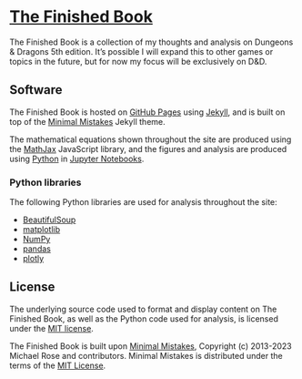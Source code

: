 # [The Finished Book](https://tomedunn.github.io/the-finished-book/)

The Finished Book is a collection of my thoughts and analysis on Dungeons & Dragons 5th edition. It’s possible I will expand this to other games or topics in the future, but for now my focus will be exclusively on D&D.

## Software

The Finished Book is hosted on [GitHub Pages](https://pages.github.com/) using [Jekyll](https://jekyllrb.com/), and is built on top of the [Minimal Mistakes](https://github.com/mmistakes/minimal-mistakes) Jekyll theme.

The mathematical equations shown throughout the site are produced using the [MathJax](https://www.mathjax.org/) JavaScript library, and the figures and analysis are produced using [Python](https://www.python.org/) in [Jupyter Notebooks](https://jupyter.org/).

### Python libraries

The following Python libraries are used for analysis throughout the site:

 * [BeautifulSoup](https://www.crummy.com/software/BeautifulSoup/)
 * [matplotlib](https://matplotlib.org/)
 * [NumPy](https://numpy.org/)
 * [pandas](https://pandas.pydata.org/)
 * [plotly](https://plotly.com/python/)

## License

The underlying source code used to format and display content on The Finished Book, as well as the Python code used for analysis, is licensed under the [MIT license](LICENSE.md).

The Finished Book is built upon [Minimal Mistakes](https://github.com/mmistakes/minimal-mistakes),
Copyright (c) 2013-2023 Michael Rose and contributors.
Minimal Mistakes is distributed under the terms of the [MIT License](http://opensource.org/licenses/MIT).